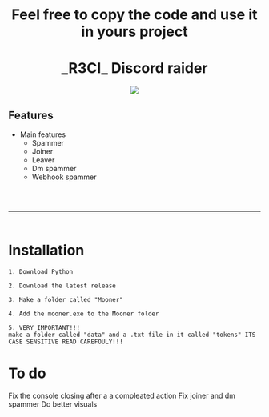 <h1 align="center">
  Feel free to copy the code and use it in yours project 
</h1>

<h1 align="center">
  _R3CI_ Discord raider
</h1>

<div align="center">
     <img  src="https://media.tenor.com/-LlG5WSoK74AAAAj/monkey.gif">
</div>

## Features
- Main features
  - Spammer
  - Joiner
  - Leaver
  - Dm spammer
  - Webhook spammer
 
<hr  style="border-radius: 2%; margin-top: 60px; margin-bottom: 60px;"  noshade=""  size="20"  width="100%">
  
# Installation

```
1. Download Python
```

```
2. Download the latest release
```

```
3. Make a folder called "Mooner"
```

```
4. Add the mooner.exe to the Mooner folder
```

```
5. VERY IMPORTANT!!!
make a folder called "data" and a .txt file in it called "tokens" ITS CASE SENSITIVE READ CAREFOULY!!!
```

# To do

Fix the console closing after a a compleated action
Fix joiner and dm spammer
Do better visuals
